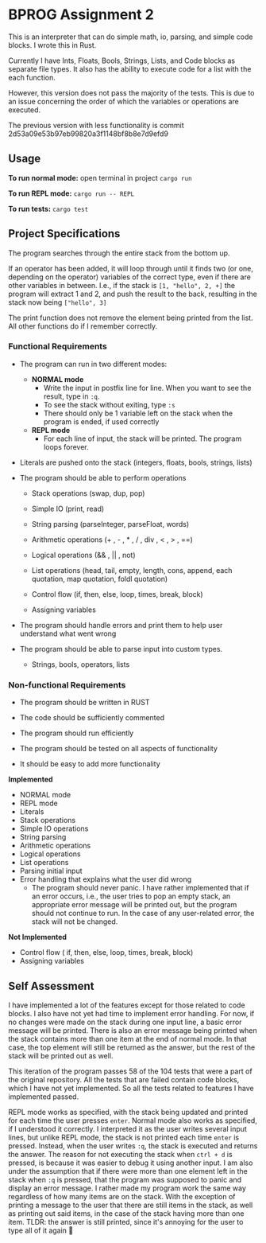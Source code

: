 # BPROG Assignment 2

This is an interpreter that can do simple math, io, parsing, and simple code blocks. I wrote this in Rust.

Currently I have Ints, Floats, Bools, Strings, Lists, and Code blocks as separate file types. It also has the ability to execute code for a list with the each function.

However, this version does not pass the majority of the tests. This is due to an issue concerning the order of which the variables or operations are executed.

The previous version with less functionality is commit 2d53a09e53b97eb99820a3f1148bf8b8e7d9efd9


## Usage

**To run normal mode:**
open terminal in project
`cargo run`

**To run REPL mode:**
`cargo run -- REPL`

**To run tests:**
`cargo test`





## Project Specifications



The program searches through the entire stack from the bottom up.

If an operator has been added, it will loop through until it finds two (or one, depending on the operator) variables of the correct type, even if there are other variables in between.
I.e., if the stack is `[1, "hello", 2, +]` the program will extract 1 and 2, and push the result to the back, resulting in the stack now being `["hello", 3]`

The print function does not remove the element being printed from the list. All other functions do if I remember correctly.

### Functional Requirements

* The program can run in two different modes:
  * **NORMAL mode**
    * Write the input in postfix line for line. When you want to see the result, type in `:q`.
    * To see the stack without exiting, type `:s`
    * There should only be 1 variable left on the stack when the program is ended, if used correctly
  * **REPL mode**
    * For each line of input, the stack will be printed. The program loops forever.
  
* Literals are pushed onto the stack (integers, floats, bools, strings, lists)

* The program should be able to perform operations

  * Stack operations (swap, dup, pop)
  * Simple IO (print, read)
  * String parsing (parseInteger, parseFloat, words)
  * Arithmetic operations (+ ,  - ,  * , / , div , < , > , ==)
  * Logical operations (&& , || , not)

  * List operations (head, tail, empty, length, cons, append, each quotation, map quotation, foldl quotation)

  * Control flow (if, then, else, loop, times, break, block)
  * Assigning variables

* The program should handle errors and print them to help user understand what went wrong
* The program should be able to parse input into custom types.
  * Strings, bools, operators, lists

### Non-functional Requirements

* The program should be written in RUST

* The code should be sufficiently commented

* The program should run efficiently

* The program should be tested on all aspects of functionality

* It should be easy to add more functionality



**Implemented**

- NORMAL mode
- REPL mode
- Literals
- Stack operations
- Simple IO operations
- String parsing
- Arithmetic operations
- Logical operations
- List operations
- Parsing initial input
- Error handling that explains what the user did wrong
  - The program should never panic. I have rather implemented that if an error occurs, i.e., the user tries to pop an empty stack, an appropriate error message will be printed out, but the program should not continue to run. In the case of any user-related error, the stack will not be changed.




**Not Implemented**

- Control flow ( if, then, else, loop, times, break, block)
- Assigning variables





## Self Assessment



I have implemented a lot of the features except for those related to code blocks. I also have not yet had time to implement error handling. For now, if no changes were made on the stack during one input line, a basic error message will be printed. There is also an error message being printed when the stack contains more than one item at the end of normal mode. In that case, the top element will still be returned as the answer, but the rest of the stack will be printed out as well.

This iteration of the program passes 58 of the 104 tests that were a part of the original repository. All the tests that are failed contain code blocks, which I have not yet implemented. So all the tests related to features I have implemented passed.

REPL mode works as specified, with the stack being updated and printed for each time the user presses `enter`. Normal mode also works as specified, if I understood it correctly. I interpreted it as the user writes several input lines, but unlike REPL mode, the stack is not printed each time `enter` is pressed. Instead, when the user writes `:q`, the stack is executed and returns the answer. The reason for not executing the stack when `ctrl + d` is pressed, is because it was easier to debug it using another input. I am also under the assumption that if there were more than one element left in the stack when `:q` is pressed, that the program was supposed to panic and display an error message. I rather made my program work the same way regardless of how many items are on the stack. With the exception of printing a message to the user that there are still items in the stack, as well as printing out said items, in the case of the stack having more than one item. TLDR: the answer is still printed, since it's annoying for the user to type all of it again :cowboy_hat_face:
